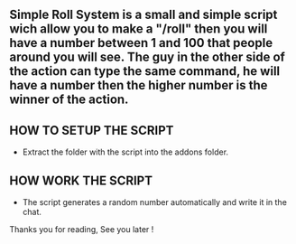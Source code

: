 Simple Roll System is a small and simple script wich allow you to make a "/roll" then you will have a number between 1 and 100 that people around you will see. The guy in the other side of the action can type the same command, he will have a number then the higher number is the winner of the action.
---
## HOW TO SETUP THE SCRIPT
- Extract the folder with the script into the addons folder.

## HOW WORK THE SCRIPT
- The script generates a random number automatically and write it in the chat.

Thanks you for reading,
See you later !
